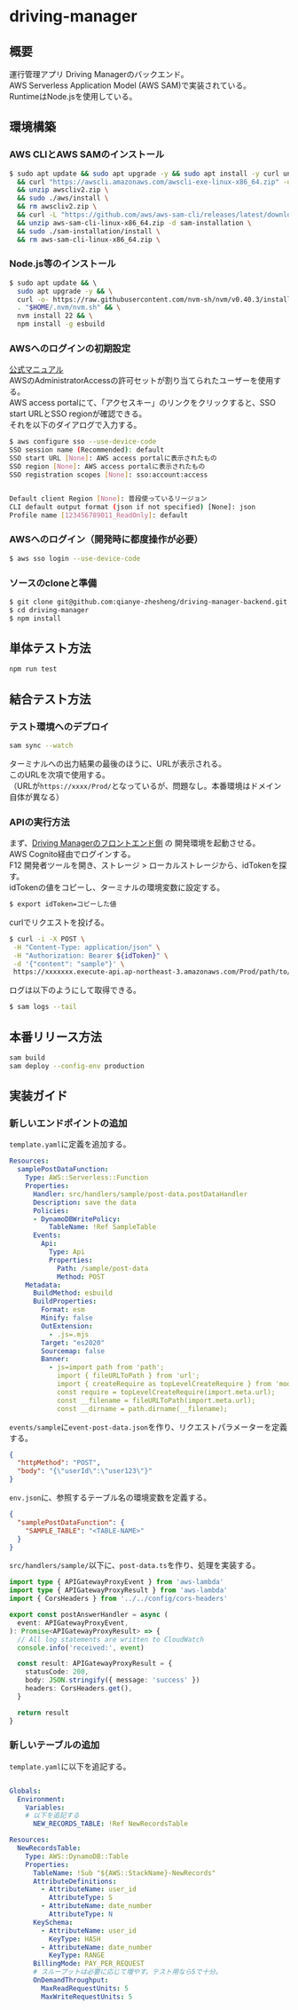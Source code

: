 # driving-manager

## 概要

運行管理アプリ Driving Managerのバックエンド。  
AWS Serverless Application Model (AWS SAM)で実装されている。  
RuntimeはNode.jsを使用している。

## 環境構築

### AWS CLIとAWS SAMのインストール

```bash
$ sudo apt update && sudo apt upgrade -y && sudo apt install -y curl unzip git \
  && curl "https://awscli.amazonaws.com/awscli-exe-linux-x86_64.zip" -o "awscliv2.zip" \
  && unzip awscliv2.zip \
  && sudo ./aws/install \
  && rm awscliv2.zip \
  && curl -L "https://github.com/aws/aws-sam-cli/releases/latest/download/aws-sam-cli-linux-x86_64.zip" -o "aws-sam-cli-linux-x86_64.zip" \
  && unzip aws-sam-cli-linux-x86_64.zip -d sam-installation \
  && sudo ./sam-installation/install \
  && rm aws-sam-cli-linux-x86_64.zip \
```

### Node.js等のインストール

```bash
$ sudo apt update && \ 
  sudo apt upgrade -y && \
  curl -o- https://raw.githubusercontent.com/nvm-sh/nvm/v0.40.3/install.sh | bash && \
  . "$HOME/.nvm/nvm.sh" && \
  nvm install 22 && \
  npm install -g esbuild
```

### AWSへのログインの初期設定

[公式マニュアル](https://docs.aws.amazon.com/cli/latest/userguide/cli-configure-sso.html)  
AWSのAdministratorAccessの許可セットが割り当てられたユーザーを使用する。  
AWS access portalにて、「アクセスキー」のリンクをクリックすると、SSO start URLとSSO regionが確認できる。  
それを以下のダイアログで入力する。

```bash
$ aws configure sso --use-device-code
SSO session name (Recommended): default
SSO start URL [None]: AWS access portalに表示されたもの
SSO region [None]: AWS access portalに表示されたもの
SSO registration scopes [None]: sso:account:access


Default client Region [None]: 普段使っているリージョン
CLI default output format (json if not specified) [None]: json
Profile name [123456789011_ReadOnly]: default
```

### AWSへのログイン（開発時に都度操作が必要）

```bash
$ aws sso login --use-device-code
```
### ソースのcloneと準備

```bash
$ git clone git@github.com:qianye-zhesheng/driving-manager-backend.git
$ cd driving-manager
$ npm install
```


## 単体テスト方法

```bash
npm run test
```

## 結合テスト方法

### テスト環境へのデプロイ

```bash
sam sync --watch
```

ターミナルへの出力結果の最後のほうに、URLが表示される。  
このURLを次項で使用する。  
（URLが`https://xxxx/Prod/`となっているが、問題なし。本番環境はドメイン自体が異なる）

### APIの実行方法

まず、[Driving Managerのフロントエンド側](https://github.com/qianye-zhesheng/driving-manager) の
開発環境を起動させる。  
AWS Cognito経由でログインする。  
F12 開発者ツールを開き、ストレージ > ローカルストレージから、idTokenを探す。  
idTokenの値をコピーし、ターミナルの環境変数に設定する。

```bash
$ export idToken=コピーした値
```
curlでリクエストを投げる。

```bash
$ curl -i -X POST \
 -H "Content-Type: application/json" \
 -H "Authorization: Bearer ${idToken}" \
 -d '{"content": "sample"}' \
 https://xxxxxxx.execute-api.ap-northeast-3.amazonaws.com/Prod/path/to/api
 ```

ログは以下のようにして取得できる。

```bash
$ sam logs --tail
```



## 本番リリース方法

```bash
sam build
sam deploy --config-env production
```


## 実装ガイド

### 新しいエンドポイントの追加

`template.yaml`に定義を追加する。

```yaml
Resources:
  samplePostDataFunction:
    Type: AWS::Serverless::Function
    Properties:
      Handler: src/handlers/sample/post-data.postDataHandler
      Description: save the data
      Policies:
      - DynamoDBWritePolicy:
          TableName: !Ref SampleTable
      Events:
        Api:
          Type: Api
          Properties:
            Path: /sample/post-data
            Method: POST
    Metadata:   
      BuildMethod: esbuild
      BuildProperties:
        Format: esm
        Minify: false
        OutExtension:
          - .js=.mjs
        Target: "es2020"
        Sourcemap: false
        Banner:
          - js=import path from 'path';
            import { fileURLToPath } from 'url';
            import { createRequire as topLevelCreateRequire } from 'module';
            const require = topLevelCreateRequire(import.meta.url);
            const __filename = fileURLToPath(import.meta.url);
            const __dirname = path.dirname(__filename);
```

`events/sample`に`event-post-data.json`を作り、リクエストパラメーターを定義する。

```json
{
  "httpMethod": "POST",
  "body": "{\"userId\":\"user123\"}"
}
```

`env.json`に、参照するテーブル名の環境変数を定義する。

```json
{
  "samplePostDataFunction": {
    "SAMPLE_TABLE": "<TABLE-NAME>"
  }
}
```

`src/handlers/sample/`以下に、`post-data.ts`を作り、処理を実装する。

```typescript
import type { APIGatewayProxyEvent } from 'aws-lambda'
import type { APIGatewayProxyResult } from 'aws-lambda'
import { CorsHeaders } from '../../config/cors-headers'

export const postAnswerHandler = async (
  event: APIGatewayProxyEvent,
): Promise<APIGatewayProxyResult> => {
  // All log statements are written to CloudWatch
  console.info('received:', event)

  const result: APIGatewayProxyResult = {
    statusCode: 200,
    body: JSON.stringify({ message: 'success' })
    headers: CorsHeaders.get(),
  }

  return result
}
```

### 新しいテーブルの追加

`template.yaml`に以下を追記する。

```yaml

Globals:
  Environment:
    Variables:
    # 以下を追記する
      NEW_RECORDS_TABLE: !Ref NewRecordsTable

Resources:
  NewRecordsTable:
    Type: AWS::DynamoDB::Table
    Properties:
      TableName: !Sub "${AWS::StackName}-NewRecords"
      AttributeDefinitions:
        - AttributeName: user_id
          AttributeType: S
        - AttributeName: date_number
          AttributeType: N
      KeySchema:
        - AttributeName: user_id
          KeyType: HASH
        - AttributeName: date_number
          KeyType: RANGE
      BillingMode: PAY_PER_REQUEST
      # スループットは必要に応じて増やす。テスト用なら5で十分。
      OnDemandThroughput:
        MaxReadRequestUnits: 5
        MaxWriteRequestUnits: 5

```
